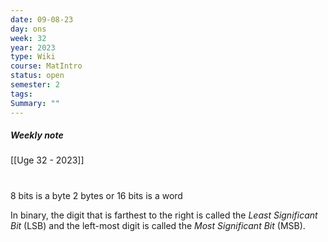 ```yaml
---
date: 09-08-23
day: ons
week: 32
year: 2023
type: Wiki
course: MatIntro
status: open
semester: 2
tags:
Summary: ""
---
```

##### Weekly note
[[Uge 32 - 2023]]

# 
8 bits is a byte
2 bytes or 16 bits is a word

In binary, the digit that is farthest to the right is called the _Least Significant Bit_ (LSB) and the left-most digit is called the _Most Significant Bit_ (MSB).